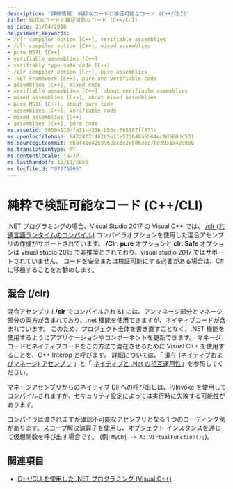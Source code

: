 ```yaml
---
description: '詳細情報: 純粋なコードと検証可能なコード (C++/CLI)'
title: 純粋なコードと検証可能なコード (C++/CLI)
ms.date: 11/04/2016
helpviewer_keywords:
- /clr compiler option [C++], verifiable assemblies
- /clr compiler option [C++], mixed assemblies
- pure MSIL [C++]
- verifiable assemblies [C++]
- verifiably type-safe code [C++]
- /clr compiler option [C++], pure assemblies
- .NET Framework [C++], pure and verifiable code
- assemblies [C++], mixed code
- verifiable assemblies [C++], about verifiable assemblies
- mixed assemblies [C++], about mixed assemblies
- pure MSIL [C++], about pure code
- assemblies [C++], verifiable code
- mixed assemblies [C++]
- assemblies [C++], pure code
ms.assetid: 9050e110-fa11-4356-b56c-665187ff871c
ms.openlocfilehash: 64224f7f462b5e11e522648a5b64ec9d568dc53f
ms.sourcegitcommit: d6af41e42699628c3e2e6063ec7b03931a49a098
ms.translationtype: MT
ms.contentlocale: ja-JP
ms.lasthandoff: 12/11/2020
ms.locfileid: "97276765"
---
```

# <a name="pure-and-verifiable-code-ccli"></a>純粋で検証可能なコード (C++/CLI)

.NET プログラミングの場合、Visual Studio 2017 の Visual C++ では、 [/clr (共通言語ランタイムのコンパイル)](../build/reference/clr-common-language-runtime-compilation.md) コンパイラオプションを使用した混合アセンブリの作成がサポートされています。 **/Clr: pure** オプションと **clr: Safe** オプションは visual studio 2015 で非推奨とされており、visual studio 2017 ではサポートされていません。 コードを安全または検証可能にする必要がある場合は、C# に移植することをお勧めします。

## <a name="mixed-clr"></a>混合 (/clr)

混合アセンブリ ( **/clr** でコンパイルされる) には、アンマネージ部分とマネージ部分の両方が含まれており、.net 機能を使用できますが、ネイティブコードが含まれています。 このため、プロジェクト全体を書き直すことなく、.NET 機能を使用するようにアプリケーションやコンポーネントを更新できます。 マネージコードとネイティブコードをこの方法で混在させるために Visual C++ を使用することを、C++ Interop と呼びます。 詳細については、「 [混在 (ネイティブおよびマネージ) アセンブリ](../dotnet/mixed-native-and-managed-assemblies.md) 」と「 [ネイティブと .Net の相互運用性](../dotnet/native-and-dotnet-interoperability.md)」を参照してください。

マネージアセンブリからのネイティブ Dll への呼び出しは、P/Invoke を使用してコンパイルされますが、セキュリティ設定によっては実行時に失敗する可能性があります。

コンパイラは渡されますが確認不可能なアセンブリとなる 1 つのコーディング例があります。スコープ解決演算子を使用し、オブジェクト インスタンスを通じて仮想関数を呼び出す場合です。  (例: `MyObj -> A::VirtualFunction();`)。

## <a name="see-also"></a>関連項目

- [C++/CLI を使用した .NET プログラミング (Visual C++)](../dotnet/dotnet-programming-with-cpp-cli-visual-cpp.md)
